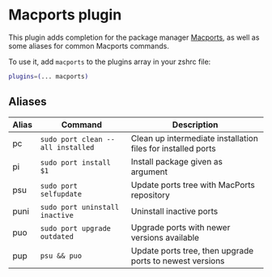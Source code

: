 # Macports plugin

This plugin adds completion for the package manager [Macports](https://macports.com/),
as well as some aliases for common Macports commands.

To use it, add `macports` to the plugins array in your zshrc file:

```zsh
plugins=(... macports)
```

## Aliases

| Alias | Command                            | Description                                                  |
|-------|------------------------------------|--------------------------------------------------------------|
| pc    | `sudo port clean --all installed`  | Clean up intermediate installation files for installed ports |
| pi    | `sudo port install $1`             | Install package given as argument                            |
| psu   | `sudo port selfupdate`             | Update ports tree with MacPorts repository                   |
| puni  | `sudo port uninstall inactive`     | Uninstall inactive ports                                     |
| puo   | `sudo port upgrade outdated`       | Upgrade ports with newer versions available                  |
| pup   | `psu && puo`                       | Update ports tree, then upgrade ports to newest versions     |
